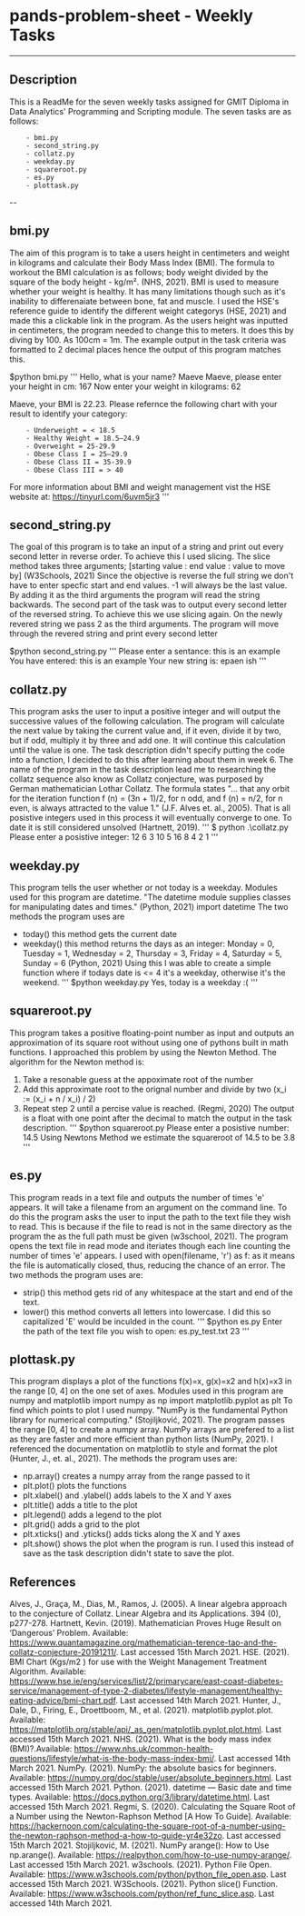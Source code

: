 # pands-problem-sheet - Weekly Tasks
---

## Description
This is a ReadMe for the seven weekly tasks assigned for GMIT Diploma in Data Analytics' Programming and Scripting module.
The seven tasks are as follows:
        
        - bmi.py
        - second_string.py
        - collatz.py
        - weekday.py
        - squareroot.py
        - es.py
        - plottask.py

-- 
## bmi.py
The aim of this program is to take a users height in centimeters and weight in kilograms and calculate their Body Mass Index (BMI).
The formula to workout the BMI calculation is as follows; body weight divided by the square of the body height - kg/m². (NHS, 2021).
BMI is used to measure whether your weight is healthy. It has many limitations though such as it's inability to differenaiate between bone, fat and muscle.
I used the HSE's reference guide to identify the different weight categorys (HSE, 2021) and made this a clickable link in the program.
As the users height was inputted in centimeters, the program needed to change this to meters. It does this by diving by 100. As 100cm = 1m.
The example output in the task criteria was formatted to 2 decimal places hence the output of this program matches this.

$python bmi.py
'''
Hello, what is your name? Maeve
Maeve, please enter your height in cm: 167
Now enter your weight in kilograms: 62

Maeve, your BMI is 22.23.
Please refernce the following chart with your result to identify your category:

        - Underweight = < 18.5
        - Healthy Weight = 18.5–24.9
        - Overweight = 25-29.9
        - Obese Class I = 25–29.9
        - Obese Class II = 35-39.9
        - Obese Class III = > 40

For more information about BMI and weight management vist the HSE website at: https://tinyurl.com/6uvm5jr3
'''

## second_string.py
The goal of this program is to take an input of a string and print out every second letter in reverse order.
To achieve this I used slicing. The slice method takes three arguments; [starting value : end value : value to move by] (W3Schools, 2021)
Since the objective is reverse the full string we don't have to enter specfic start and end values. 
-1 will always be the last value. By adding it as the third arguments the program will read the string backwards.
The second part of the task was to output every second letter of the reversed string.
To achieve this we use slicing again. On the newly revered string we pass 2 as the third arguments. 
The program will move through the revered string and print every second letter


$python second_string.py
    '''
    Please enter a sentance: this is an example
    You have entered:
                    this is an example
    Your new string is:
                    epaen ish
    '''

## collatz.py
This program asks the user to input a positive integer and will output the successive values of the following calculation. The program will calculate the next value by taking the current value and, if it even, divide it by two, but if odd, multiply it by three and add one. It will continue this calculation until the value is one. 
The task description didn't specify putting the code into a function, I decided to do this after learning about them in week 6.
The name of the program in the task description lead me to researching the collatz sequence also know as Collatz conjecture, was purposed by German mathematician Lothar Collatz. The formula states "... that any orbit for the iteration function f (n) = (3n + 1)/2, for n odd, and f (n) = n/2, for n even, is always attracted to the value 1." (J.F. Alves et. al., 2005). That is all posistive integers used in this process it will eventually converge to one. To date it is still considered unsolved (Hartnett, 2019).
         '''
        $ python .\collatz.py
        Please enter a posistive integer: 12
        6
        3
        10
        5
        16
        8
        4
        2
        1
        '''

## weekday.py
This program tells the user whether or not today is a weekday.
Modules used for this program are datetime. "The datetime module supplies classes for manipulating dates and times." (Python, 2021)
        import datetime
The two methods the program uses are 
- today() this method gets the current date
- weekday() this method returns the days as an integer: Monday = 0, Tuesday = 1, Wednesday = 2, Thursday = 3, Friday = 4, Saturday = 5, Sunday = 6 (Python, 2021)
Using this I was able to create a simple function where if todays date is <= 4 it's a weekday, otherwise it's the weekend.
        '''
        $python weekday.py
        Yes, today is a weekday :(
        '''

## squareroot.py
This program takes a positive floating-point number as input and outputs an approximation of its square root without using one of pythons built in math functions. I approached this problem by using the Newton Method. The algorithm for the Newton method is:
 1) Take a resonable guess at the appoximate root of the number
 2) Add this approximate root to the orignal number and divide by two (x_i := (x_i + n / x_i) / 2)
 3) Repeat step 2 until a percise value is reached. (Regmi, 2020)
 The output is a float with one point after the decimal to match the output in the task description. 
        '''
        $python squareroot.py
        Please enter a posistive number: 14.5
        Using Newtons Method we estimate the squareroot of 14.5 to be 3.8
        '''
## es.py
This program reads in a text file and outputs the number of times 'e' appears. It will take a filename from an argument on the command line.
To do this the program asks the user to input the path to the text file they wish to read. This is because if the file to read is not in the same directory as the program the as the full path must be given (w3school, 2021). The program opens the text file in read mode and iteriates though each line counting the number of times 'e' appears. I used 
        with open(filename, 'r') as f:
as it means the file is automatically closed, thus, reducing the chance of an error. 
The two methods the program uses are: 
- strip() this method gets rid of any whitespace at the start and end of the text.
- lower() this method converts all letters into lowercase. I did this so capitalized 'E' would be inculded in the count.
        '''
        $python es.py
        Enter the path of the text file you wish to open: es.py_test.txt
        23
        '''

## plottask.py
This program displays a plot of the functions f(x)=x, g(x)=x2 and h(x)=x3 in the range [0, 4] on the one set of axes.
Modules used in this program are numpy and matplotlib
        import numpy as np
        import matplotlib.pyplot as plt
To find which points to plot I used numpy. "NumPy is the fundamental Python library for numerical computing." (Stojiljković, 2021). The program passes the range [0, 4] to create a numpy array. NumPy arrays are prefered to a list as they are faster and more efficient than python lists  (NumPy, 2021). 
I referenced the documentation on matplotlib to style and format the plot (Hunter, J., et. al., 2021). 
The methods the program uses are: 
- np.array() creates a numpy array from the range passed to it
- plt.plot() plots the functions
- plt.xlabel() and .ylabel() adds labels to the X and Y axes
- plt.title() adds a title to the  plot
- plt.legend() adds a legend to the plot 
- plt.grid() adds a grid to the plot
- plt.xticks() and .yticks() adds ticks along the X and Y axes
- plt.show() shows the plot when the program is run. I used this instead of save as the task description didn't state to save the plot.


## References
Alves, J., Graça, M., Dias, M., Ramos, J. (2005). A linear algebra approach to the conjecture of Collatz. Linear Algebra and its Applications. 394 (0), p277-278.
Hartnett, Kevin. (2019). Mathematician Proves Huge Result on ‘Dangerous’ Problem. Available: https://www.quantamagazine.org/mathematician-terence-tao-and-the-collatz-conjecture-20191211/. Last accessed 15th March 2021.
HSE. (2021). BMI Chart (Kgs/m2 ) for use with the Weight Management Treatment Algorithm. 
Available: https://www.hse.ie/eng/services/list/2/primarycare/east-coast-diabetes-service/management-of-type-2-diabetes/lifestyle-management/healthy-eating-advice/bmi-chart.pdf. Last accessed 14th March 2021.
Hunter, J., Dale, D., Firing, E., Droettboom, M., et al. (2021). matplotlib.pyplot.plot. Available: https://matplotlib.org/stable/api/_as_gen/matplotlib.pyplot.plot.html. Last accessed 15th March 2021.
NHS. (2021). What is the body mass index (BMI)?.Available: https://www.nhs.uk/common-health-questions/lifestyle/what-is-the-body-mass-index-bmi/. Last accessed 14th March 2021.
NumPy. (2021). NumPy: the absolute basics for beginners. Available: https://numpy.org/doc/stable/user/absolute_beginners.html. Last accessed 15th March 2021.
Python. (2021). datetime — Basic date and time types. Available: https://docs.python.org/3/library/datetime.html. Last accessed 15th March 2021.
Regmi, S. (2020). Calculating the Square Root of a Number using the  Newton-Raphson Method [A How To Guide]. Available: https://hackernoon.com/calculating-the-square-root-of-a-number-using-the-newton-raphson-method-a-how-to-guide-yr4e32zo. Last accessed 15th March 2021.
Stojiljković, M. (2021). NumPy arange(): How to Use np.arange(). Available: https://realpython.com/how-to-use-numpy-arange/. Last accessed 15th March 2021.
w3schools. (2021). Python File Open. Available: https://www.w3schools.com/python/python_file_open.asp. Last accessed 15th March 2021.
W3Schools. (2021). Python slice() Function. Available: https://www.w3schools.com/python/ref_func_slice.asp. Last accessed 14th March 2021.
